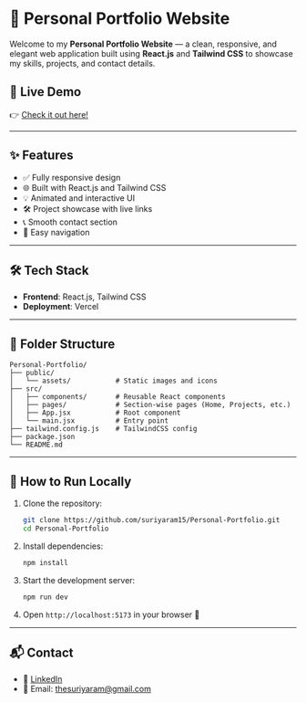 
# 💼 Personal Portfolio Website

Welcome to my **Personal Portfolio Website** — a clean, responsive, and elegant web application built using **React.js** and **Tailwind CSS** to showcase my skills, projects, and contact details.

## 🚀 Live Demo

👉 [Check it out here!](https://suriyaram.vercel.app)

---

## ✨ Features

- ✅ Fully responsive design
- 🌐 Built with React.js and Tailwind CSS
- 💡 Animated and interactive UI
- 🛠️ Project showcase with live links
- 📞 Smooth contact section
- 🧭 Easy navigation

---

## 🛠 Tech Stack

- **Frontend**: React.js, Tailwind CSS
- **Deployment**: Vercel

---

## 📁 Folder Structure

```
Personal-Portfolio/
├── public/
│   └── assets/           # Static images and icons
├── src/
│   ├── components/       # Reusable React components
│   ├── pages/            # Section-wise pages (Home, Projects, etc.)
│   ├── App.jsx           # Root component
│   └── main.jsx          # Entry point
├── tailwind.config.js    # TailwindCSS config
├── package.json
└── README.md
```

---

## 🔧 How to Run Locally

1. Clone the repository:
   ```bash
   git clone https://github.com/suriyaram15/Personal-Portfolio.git
   cd Personal-Portfolio
   ```

2. Install dependencies:
   ```bash
   npm install
   ```

3. Start the development server:
   ```bash
   npm run dev
   ```

4. Open `http://localhost:5173` in your browser 🚀

---

## 📬 Contact

- 💼 [LinkedIn](https://linkedin.com/in/suriyaram15)
- 📧 Email: thesuriyaram@gmail.com

